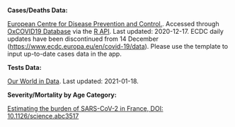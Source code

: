 
**Cases/Deaths Data:**

<a href="https://www.ecdc.europa.eu/" target="_blank">European Centre for Disease Prevention and Control.</a>. Accessed through <a href="https://covid19.eng.ox.ac.uk" target="_blank">OxCOVID19 Database</a> via the <a href="https://github.com/como-ph/oxcovid19" target="_blank"> R API</a>. Last updated: 2020-12-17. ECDC daily updates have been discontinued from 14 December (https://www.ecdc.europa.eu/en/covid-19/data).  Please use the template to input up-to-date cases data in the app.

**Tests Data:**

<a href="https://ourworldindata.org/coronavirus-testing" target="_blank">Our World in Data</a>. Last updated: 2021-01-18.


**Severity/Mortality by Age Category:**

<a href="https://science.sciencemag.org/content/sci/suppl/2020/05/12/science.abc3517.DC1/abc3517_Salje_SM_rev2.pdf" target="_blank">Estimating the burden of SARS-CoV-2 in France, DOI: 10.1126/science.abc3517</a>
